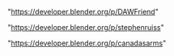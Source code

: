 "https://developer.blender.org/p/DAWFriend"

"https://developer.blender.org/p/stephenruiss"

 
"https://developer.blender.org/p/canadasarms"


 
